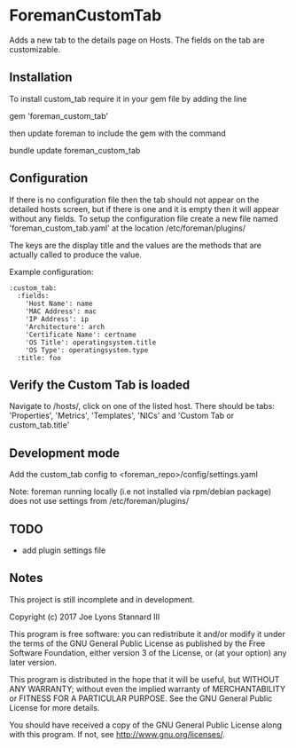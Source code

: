 # ForemanCustomTab

Adds a new tab to the details page on Hosts. The fields on the tab are customizable.

## Installation

To install custom_tab require it in your gem file by adding the line

gem 'foreman_custom_tab'

then update foreman to include the gem with the command

bundle update foreman_custom_tab

## Configuration

If there is no configuration file then the tab should not appear on the detailed hosts screen, but if 
there is one and it is empty then it will appear without any fields. To setup the configuration file create
a new file named 'foreman_custom_tab.yaml' at the location /etc/foreman/plugins/

The keys are the display title and the values are the methods that are actually called to produce the value.

Example configuration:

```
:custom_tab:
  :fields:
    'Host Name': name
    'MAC Address': mac
    'IP Address': ip
    'Architecture': arch
    'Certificate Name': certname
    'OS Title': operatingsystem.title
    'OS Type': operatingsystem.type
  :title: foo
```

## Verify the Custom Tab is loaded
Navigate to /hosts/, click on one of the listed host. There should be tabs: 'Properties', 'Metrics', 'Templates', 'NICs' and 'Custom Tab or custom_tab.title'

## Development mode
Add the custom_tab config to <foreman_repo>/config/settings.yaml

Note: foreman running locally (i.e not installed via rpm/debian package) does not use settings from /etc/foreman/plugins/

## TODO

* add plugin settings file

## Notes

This project is still incomplete and in development. 

Copyright (c) 2017 Joe Lyons Stannard III

This program is free software: you can redistribute it and/or modify
it under the terms of the GNU General Public License as published by
the Free Software Foundation, either version 3 of the License, or
(at your option) any later version.

This program is distributed in the hope that it will be useful,
but WITHOUT ANY WARRANTY; without even the implied warranty of
MERCHANTABILITY or FITNESS FOR A PARTICULAR PURPOSE.  See the
GNU General Public License for more details.

You should have received a copy of the GNU General Public License
along with this program.  If not, see <http://www.gnu.org/licenses/>.

